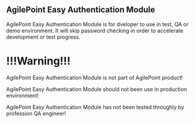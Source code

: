 ﻿## AgilePoint Easy Authentication Module

AgilePoint Easy Authentication Module is for dveloper to use in test, QA or demo environment.
It will skip password checking in order to accelerate development or test progress.

# !!!Warning!!!

AgilePoint Easy Authentication Module is not part of AgilePoint product!

AgilePoint Easy Authentication Module should not been use in production environment!

AgilePoint Easy Authentication Module has not been tested throughly by profession QA engineer!
